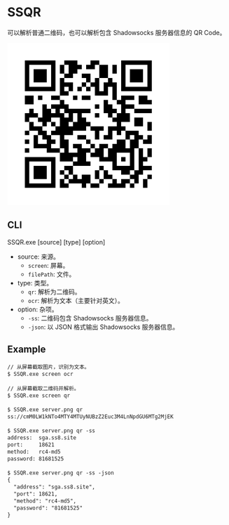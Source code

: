 # SSQR

可以解析普通二维码，也可以解析包含 Shadowsocks 服务器信息的 QR Code。

![](./assets/server.png)

## CLI

SSQR.exe [source] [type] [option]

* source: 来源。
    * `screen`: 屏幕。
    * `filePath`: 文件。
* type: 类型。
    * `qr`: 解析为二维码。
    * `ocr`: 解析为文本（主要针对英文）。
* option: 杂项。
    * `-ss`: 二维码包含 Shadowsocks 服务器信息。
    * `-json`: 以 JSON 格式输出 Shadowsocks 服务器信息。

## Example
```
// 从屏幕截取图片，识别为文本。
$ SSQR.exe screen ocr

// 从屏幕截取二维码并解析。
$ SSQR.exe screen qr

$ SSQR.exe server.png qr
ss://cmM0LW1kNTo4MTY4MTUyNUBzZ2Euc3M4LnNpdGU6MTg2MjEK

$ SSQR.exe server.png qr -ss
address:  sga.ss8.site
port:     18621
method:   rc4-md5
password: 81681525

$ SSQR.exe server.png qr -ss -json
{
  "address": "sga.ss8.site",
  "port": 18621,
  "method": "rc4-md5",
  "password": "81681525"
}
```
